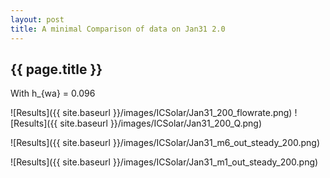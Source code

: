 ```yaml
---
layout: post
title: A minimal Comparison of data on Jan31 2.0
---
```

{{ page.title }}
-----------------
With h_{wa} = 0.096

![Results]({{ site.baseurl }}/images/ICSolar/Jan31_200_flowrate.png) ![Results]({{ site.baseurl }}/images/ICSolar/Jan31_200_Q.png)

![Results]({{ site.baseurl }}/images/ICSolar/Jan31_m6_out_steady_200.png)

![Results]({{ site.baseurl }}/images/ICSolar/Jan31_m1_out_steady_200.png)

